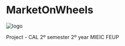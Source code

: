# MarketOnWheels

![logo](https://user-images.githubusercontent.com/40336261/115965516-893e5700-a521-11eb-8991-279903dbba23.png)

Project - CAL 2º semester 2º year MIEIC FEUP
